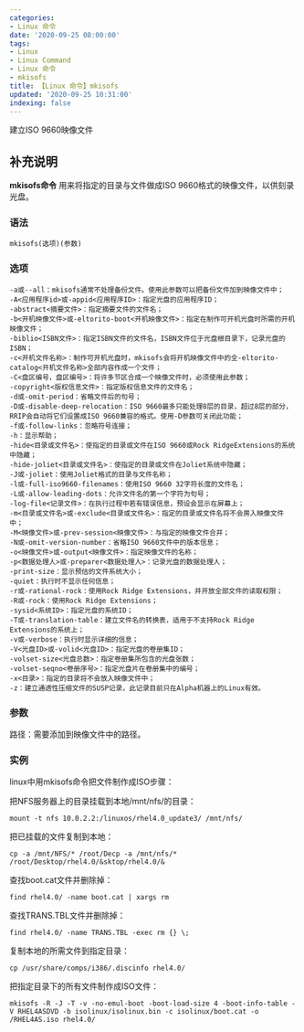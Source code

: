 ```yaml
---
categories:
- Linux 命令
date: '2020-09-25 08:00:00'
tags:
- Linux
- Linux Command
- Linux 命令
- mkisofs
title: 【Linux 命令】mkisofs
updated: '2020-09-25 10:31:00'
indexing: false
---
```


建立ISO 9660映像文件

## 补充说明

**mkisofs命令** 用来将指定的目录与文件做成ISO 9660格式的映像文件，以供刻录光盘。

###  语法

```shell
mkisofs(选项)(参数)
```

###  选项

```shell
-a或--all：mkisofs通常不处理备份文件。使用此参数可以把备份文件加到映像文件中；
-A<应用程序id>或-appid<应用程序ID>：指定光盘的应用程序ID；
-abstract<摘要文件>：指定摘要文件的文件名；
-b<开机映像文件>或-eltorito-boot<开机映像文件>：指定在制作可开机光盘时所需的开机映像文件；
-biblio<ISBN文件>：指定ISBN文件的文件名，ISBN文件位于光盘根目录下，记录光盘的ISBN；
-c<开机文件名称>：制作可开机光盘时，mkisofs会将开机映像文件中的全-eltorito-catalog<开机文件名称>全部内容作成一个文件；
-C<盘区编号，盘区编号>：将许多节区合成一个映像文件时，必须使用此参数；
-copyright<版权信息文件>：指定版权信息文件的文件名；
-d或-omit-period：省略文件后的句号；
-D或-disable-deep-relocation：ISO 9660最多只能处理8层的目录，超过8层的部分，RRIP会自动将它们设置成ISO 9660兼容的格式。使用-D参数可关闭此功能；
-f或-follow-links：忽略符号连接；
-h：显示帮助；
-hide<目录或文件名>：使指定的目录或文件在ISO 9660或Rock RidgeExtensions的系统中隐藏；
-hide-joliet<目录或文件名>：使指定的目录或文件在Joliet系统中隐藏；
-J或-joliet：使用Joliet格式的目录与文件名称；
-l或-full-iso9660-filenames：使用ISO 9660 32字符长度的文件名；
-L或-allow-leading-dots：允许文件名的第一个字符为句号；
-log-file<记录文件>：在执行过程中若有错误信息，预设会显示在屏幕上；
-m<目录或文件名>或-exclude<目录或文件名>：指定的目录或文件名将不会房入映像文件中；
-M<映像文件>或-prev-session<映像文件>：与指定的映像文件合并；
-N或-omit-version-number：省略ISO 9660文件中的版本信息；
-o<映像文件>或-output<映像文件>：指定映像文件的名称；
-p<数据处理人>或-preparer<数据处理人>：记录光盘的数据处理人；
-print-size：显示预估的文件系统大小；
-quiet：执行时不显示任何信息；
-r或-rational-rock：使用Rock Ridge Extensions，并开放全部文件的读取权限；
-R或-rock：使用Rock Ridge Extensions；
-sysid<系统ID>：指定光盘的系统ID；
-T或-translation-table：建立文件名的转换表，适用于不支持Rock Ridge Extensions的系统上；
-v或-verbose：执行时显示详细的信息；
-V<光盘ID>或-volid<光盘ID>：指定光盘的卷册集ID；
-volset-size<光盘总数>：指定卷册集所包含的光盘张数；
-volset-seqno<卷册序号>：指定光盘片在卷册集中的编号；
-x<目录>：指定的目录将不会放入映像文件中；
-z：建立通透性压缩文件的SUSP记录，此记录目前只在Alpha机器上的Linux有效。
```

###  参数

路径：需要添加到映像文件中的路径。

###  实例

linux中用mkisofs命令把文件制作成ISO步骤：

把NFS服务器上的目录挂载到本地/mnt/nfs/的目录：

```shell
mount -t nfs 10.0.2.2:/linuxos/rhel4.0_update3/ /mnt/nfs/
```

把已挂载的文件复制到本地：

```shell
cp -a /mnt/NFS/* /root/Decp -a /mnt/nfs/* /root/Desktop/rhel4.0/&sktop/rhel4.0/&
```

查找boot.cat文件并删除掉：

```shell
find rhel4.0/ -name boot.cat | xargs rm
```

查找TRANS.TBL文件并删除掉：

```shell
find rhel4.0/ -name TRANS.TBL -exec rm {} \;
```

复制本地的所需文件到指定目录：

```shell
cp /usr/share/comps/i386/.discinfo rhel4.0/
```

把指定目录下的所有文件制作成ISO文件：

```shell
mkisofs -R -J -T -v -no-emul-boot -boot-load-size 4 -boot-info-table -V RHEL4ASDVD -b isolinux/isolinux.bin -c isolinux/boot.cat -o /RHEL4AS.iso rhel4.0/
```


<!-- Linux命令行搜索引擎：https://jaywcjlove.github.io/linux-command/ -->